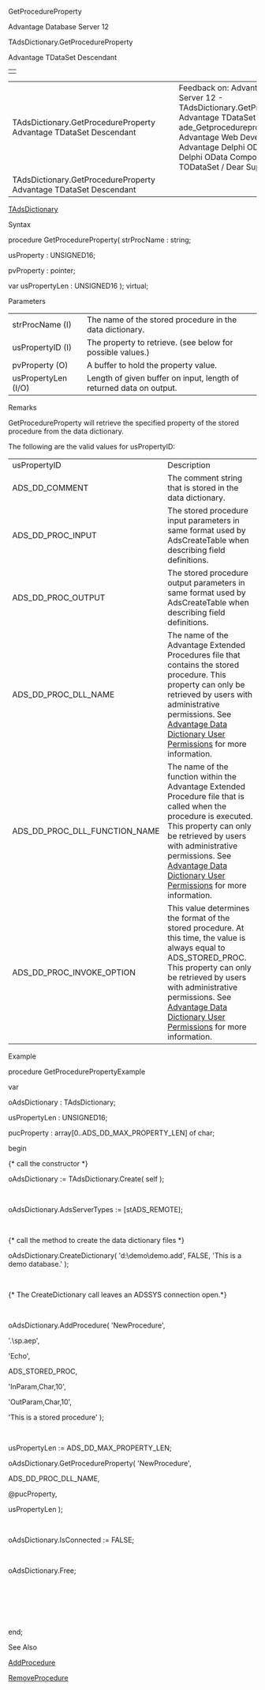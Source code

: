 GetProcedureProperty




Advantage Database Server 12  

TAdsDictionary.GetProcedureProperty

Advantage TDataSet Descendant

|  |
| --- |
|  |

|  |  |  |  |  |
| --- | --- | --- | --- | --- |
| TAdsDictionary.GetProcedureProperty  Advantage TDataSet Descendant |  |  | Feedback on: Advantage Database Server 12 - TAdsDictionary.GetProcedureProperty Advantage TDataSet Descendant ade\_Getprocedureproperty Advantage Web Development > Advantage Delphi OData Client > Delphi OData Components > TODataSet / Dear Support Staff, |  |
| TAdsDictionary.GetProcedureProperty  Advantage TDataSet Descendant |  |  |  |  |

[TAdsDictionary](ade_tadsdictionary.htm)

Syntax

procedure GetProcedureProperty( strProcName : string;

usProperty : UNSIGNED16;

pvProperty : pointer;

var usPropertyLen : UNSIGNED16 ); virtual;

Parameters

|  |  |
| --- | --- |
| strProcName (I) | The name of the stored procedure in the data dictionary. |
| usPropertyID (I) | The property to retrieve. (see below for possible values.) |
| pvProperty (O) | A buffer to hold the property value. |
| usPropertyLen (I/O) | Length of given buffer on input, length of returned data on output. |

Remarks

GetProcedureProperty will retrieve the specified property of the stored procedure from the data dictionary.

The following are the valid values for usPropertyID:

|  |  |
| --- | --- |
| usPropertyID | Description |
| ADS\_DD\_COMMENT | The comment string that is stored in the data dictionary. |
| ADS\_DD\_PROC\_INPUT | The stored procedure input parameters in same format used by AdsCreateTable when describing field definitions. |
| ADS\_DD\_PROC\_OUTPUT | The stored procedure output parameters in same format used by AdsCreateTable when describing field definitions. |
| ADS\_DD\_PROC\_DLL\_NAME | The name of the Advantage Extended Procedures file that contains the stored procedure. This property can only be retrieved by users with administrative permissions. See [Advantage Data Dictionary User Permissions](master_advantage_data_dictionary_user_permissions.htm) for more information. |
| ADS\_DD\_PROC\_DLL\_FUNCTION\_NAME | The name of the function within the Advantage Extended Procedure file that is called when the procedure is executed. This property can only be retrieved by users with administrative permissions. See [Advantage Data Dictionary User Permissions](master_advantage_data_dictionary_user_permissions.htm) for more information. |
| ADS\_DD\_PROC\_INVOKE\_OPTION | This value determines the format of the stored procedure. At this time, the value is always equal to ADS\_STORED\_PROC. This property can only be retrieved by users with administrative permissions. See [Advantage Data Dictionary User Permissions](master_advantage_data_dictionary_user_permissions.htm) for more information. |

Example

procedure GetProcedurePropertyExample

var

oAdsDictionary : TAdsDictionary;

usPropertyLen : UNSIGNED16;

pucProperty : array[0..ADS\_DD\_MAX\_PROPERTY\_LEN] of char;

begin

{\* call the constructor \*}

oAdsDictionary := TAdsDictionary.Create( self );

 

oAdsDictionary.AdsServerTypes := [stADS\_REMOTE];

 

{\* call the method to create the data dictionary files \*}

oAdsDictionary.CreateDictionary( 'd:\demo\demo.add', FALSE, 'This is a demo database.' );

 

{\* The CreateDictionary call leaves an ADSSYS connection open.\*}

 

oAdsDictionary.AddProcedure( 'NewProcedure',

'.\sp.aep',

'Echo',

ADS\_STORED\_PROC,

'InParam,Char,10',

'OutParam,Char,10',

'This is a stored procedure' );

 

usPropertyLen := ADS\_DD\_MAX\_PROPERTY\_LEN;

oAdsDictionary.GetProcedureProperty( 'NewProcedure',

ADS\_DD\_PROC\_DLL\_NAME,

@pucProperty,

usPropertyLen );

 

oAdsDictionary.IsConnected := FALSE;

 

oAdsDictionary.Free;

 

 

 

end;

See Also

[AddProcedure](ade_addprocedure.htm)

[RemoveProcedure](ade_removeprocedure.htm)